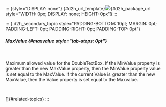 ::: {style="DISPLAY: none"}
[](ms-xhelp:///?Id=d2h_url_template){#d2h_url_template}![](!package_url!){#d2h_package_url style="WIDTH: 0px; DISPLAY: none; HEIGHT: 0px"}
:::

::: {.d2h_secondary_topic style="PADDING-BOTTOM: 10pt; MARGIN: 0pt; PADDING-LEFT: 0pt; PADDING-RIGHT: 0pt; PADDING-TOP: 0pt"}
##### MaxValue {#maxvalue style="tab-stops: 0pt"}

 

Maximum allowed value for the DoubleTextBox. If the MinValue property is greater than the new MaxValue property, then the MinValue property value is set equal to the MaxValue. If the current Value is greater than the new MaxValue, then the Value property is set equal to the Maxvalue.

 

[]{#related-topics}
:::
